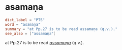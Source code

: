 # asamaṇa

``` toml
dict_label = "PTS"
word = "asamaṇa"
summary = "at Pp.27 is to be read assamaṇa (q.v.)."
see_also = ["assamaṇa"]
```

at Pp.27 is to be read *[assamaṇa](assamaṇa.md)* (q.v.).


